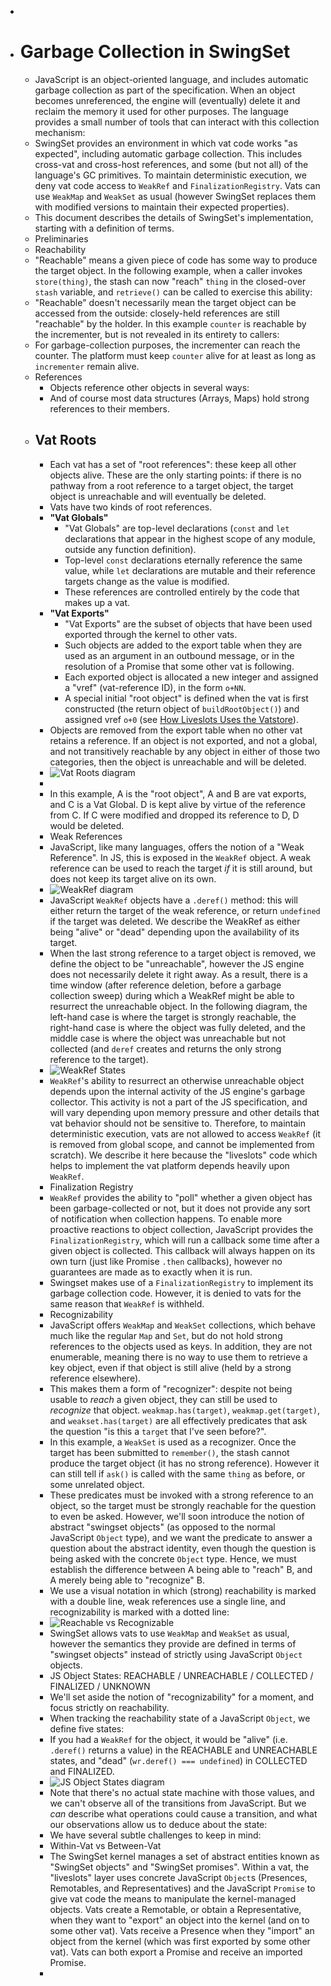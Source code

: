 -
- # Garbage Collection in SwingSet
	- JavaScript is an object-oriented language, and includes automatic garbage collection as part of the specification. When an object becomes unreferenced, the engine will (eventually) delete it and reclaim the memory it used for other purposes. The language provides a small number of tools that can interact with this collection mechanism:
	- SwingSet provides an environment in which vat code works "as expected", including automatic garbage collection. This includes cross-vat and cross-host references, and some (but not all) of the language's GC primitives. To maintain deterministic execution, we deny vat code access to `WeakRef` and `FinalizationRegistry`. Vats can use `WeakMap` and `WeakSet` as usual (however SwingSet replaces them with modified versions to maintain their expected properties).
	- This document describes the details of SwingSet's implementation, starting with a definition of terms.
	- Preliminaries
	- Reachability
	- "Reachable" means a given piece of code has some way to produce the target object. In the following example, when a caller invokes `store(thing)`, the stash can now "reach" `thing` in the closed-over `stash` variable, and `retrieve()` can be called to exercise this ability:
	- "Reachable" doesn't necessarily mean the target object can be accessed from the outside: closely-held references are still "reachable" by the holder. In this example `counter` is reachable by the incrementer, but is not revealed in its entirety to callers:
	- For garbage-collection purposes, the incrementer can reach the counter. The platform must keep `counter` alive for at least as long as `incrementer` remain alive.
	- References
		- Objects reference other objects in several ways:
		- And of course most data structures (Arrays, Maps) hold strong references to their members.
	- ## Vat Roots
		- Each vat has a set of "root references": these keep all other objects alive. These are the only starting points: if there is no pathway from a root reference to a target object, the target object is unreachable and will eventually be deleted.
		- Vats have two kinds of root references.
		- **"Vat Globals"**
			- "Vat Globals" are top-level declarations (`const` and `let` declarations that appear in the highest scope of any module, outside any function definition).
			- Top-level `const` declarations eternally reference the same value, while `let` declarations are mutable and their reference targets change as the value is modified.
			- These references are controlled entirely by the code that makes up a vat.
		- **"Vat Exports"**
			- "Vat Exports" are the subset of objects that have been used exported through the kernel to other vats.
			- Such objects are added to the export table when they are used as an argument in an outbound message, or in the resolution of a Promise that some other vat is following.
			- Each exported object is allocated a new integer and assigned a "vref" (vat-reference ID), in the form `o+NN`.
			- A special initial "root object" is defined when the vat is first constructed (the return object of `buildRootObject()`) and assigned vref `o+0` (see [How Liveslots Uses the Vatstore](../../swingset-liveslots/src/vatstore-usage.md)).
		- Objects are removed from the export table when no other vat retains a reference. If an object is not exported, and not a global, and not transitively reachable by any object in either of those two categories, then the object is unreachable and will be deleted.
		- ![Vat Roots diagram](https://github.com/Agoric/agoric-sdk/raw/master/packages/SwingSet/docs/images/gc/vat-roots.png)
		-
		- In this example, A is the "root object", A and B are vat exports, and C is a Vat Global. D is kept alive by virtue of the reference from C. If C were modified and dropped its reference to D, D would be deleted.
		- Weak References
		- JavaScript, like many languages, offers the notion of a "Weak Reference". In JS, this is exposed in the `WeakRef` object. A weak reference can be used to reach the target *if* it is still around, but does not keep its target alive on its own.
		- ![WeakRef diagram](./images/gc/weakref.png "WeakRef")
		- JavaScript `WeakRef` objects have a `.deref()` method: this will either return the target of the weak reference, or return `undefined` if the target was deleted. We describe the WeakRef as either being "alive" or "dead" depending upon the availability of its target.
		- When the last strong reference to a target object is removed, we define the object to be "unreachable", however the JS engine does not necessarily delete it right away. As a result, there is a time window (after reference deletion, before a garbage collection sweep) during which a WeakRef might be able to resurrect the unreachable object. In the following diagram, the left-hand case is where the target is strongly reachable, the right-hand case is where the object was fully deleted, and the middle case is where the object was unreachable but not collected (and `deref` creates and returns the only strong reference to the target).
		- ![WeakRef States](./images/gc/weakref-states.png "WeakRef States")
		- `WeakRef`'s ability to resurrect an otherwise unreachable object depends upon the internal activity of the JS engine's garbage collector. This activity is not a part of the JS specification, and will vary depending upon memory pressure and other details that vat behavior should not be sensitive to. Therefore, to maintain deterministic execution, vats are not allowed to access `WeakRef` (it is removed from global scope, and cannot be implemented from scratch). We describe it here because the "liveslots" code which helps to implement the vat platform depends heavily upon `WeakRef`.
		- Finalization Registry
		- `WeakRef` provides the ability to "poll" whether a given object has been garbage-collected or not, but it does not provide any sort of notification when collection happens. To enable more proactive reactions to object collection, JavaScript provides the `FinalizationRegistry`, which will run a callback some time after a given object is collected. This callback will always happen on its own turn (just like Promise `.then` callbacks), however no guarantees are made as to exactly when it is run.
		- Swingset makes use of a `FinalizationRegistry` to implement its garbage collection code. However, it is denied to vats for the same reason that `WeakRef` is withheld.
		- Recognizability
		- JavaScript offers `WeakMap` and `WeakSet` collections, which behave much like the regular `Map` and `Set`, but do not hold strong references to the objects used as keys. In addition, they are not enumerable, meaning there is no way to use them to retrieve a key object, even if that object is still alive (held by a strong reference elsewhere).
		- This makes them a form of "recognizer": despite not being usable to *reach* a given object, they can still be used to *recognize* that object. `weakmap.has(target)`, `weakmap.get(target)`, and `weakset.has(target)` are all effectively predicates that ask the question "is this a `target` that I've seen before?".
		- In this example, a `WeakSet` is used as a recognizer. Once the target has been submitted to `remember()`, the stash cannot produce the target object (it has no strong reference). However it can still tell if `ask()` is called with the same `thing` as before, or some unrelated object.
		- These predicates must be invoked with a strong reference to an object, so the target must be strongly reachable for the question to even be asked. However, we'll soon introduce the notion of abstract "swingset objects" (as opposed to the normal JavaScript `Object` type), and we want the predicate to answer a question about the abstract identity, even though the question is being asked with the concrete `Object` type. Hence, we must establish the difference between A being able to "reach" B, and A merely being able to "recognize" B.
		- We use a visual notation in which (strong) reachability is marked with a double line, weak references use a single line, and recognizability is marked with a dotted line:
		- ![Reachable vs Recognizable](./images/gc/reachable-vs-recognizable.png "Reachable vs Recognizable")
		- SwingSet allows vats to use `WeakMap` and `WeakSet` as usual, however the semantics they provide are defined in terms of "swingset objects" instead of strictly using JavaScript `Object` objects.
		- JS Object States: REACHABLE / UNREACHABLE / COLLECTED / FINALIZED / UNKNOWN
		- We'll set aside the notion of "recognizability" for a moment, and focus strictly on reachability.
		- When tracking the reachability state of a JavaScript `Object`, we define five states:
		- If you had a `WeakRef` for the object, it would be "alive" (i.e. `.deref()` returns a value) in the REACHABLE and UNREACHABLE states, and "dead" (`wr.deref() === undefined`) in COLLECTED and FINALIZED.
		- ![JS Object States diagram](./images/gc/js-object-states.png "JS Object States")
		- Note that there's no actual state machine with those values, and we can't observe all of the transitions from JavaScript. But we *can* describe what operations could cause a transition, and what our observations allow us to deduce about the state:
		- We have several subtle challenges to keep in mind:
		- Within-Vat vs Between-Vat
		- The SwingSet kernel manages a set of abstract entities known as "SwingSet objects" and "SwingSet promises". Within a vat, the "liveslots" layer uses concrete JavaScript `Object`s (Presences, Remotables, and Representatives) and the JavaScript `Promise` to give vat code the means to manipulate the kernel-managed objects. Vats create a Remotable, or obtain a Representative, when they want to "export" an object into the kernel (and on to some other vat). Vats receive a Presence when they "import" an object from the kernel (which was first exported by some other vat). Vats can both export a Promise and receive an imported Promise.
		-